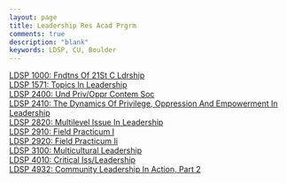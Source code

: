 ```yaml
---
layout: page
title: Leadership Res Acad Prgrm
comments: true
description: "blank"
keywords: LDSP, CU, Boulder
---
```

<body>
<div><a href="../../courses/LDSP-1000">LDSP 1000: Fndtns Of 21St C Ldrship</a></div>
<div><a href="../../courses/LDSP-1571">LDSP 1571: Topics In Leadership</a></div>
<div><a href="../../courses/LDSP-2400">LDSP 2400: Und Priv/Oppr Contem Soc</a></div>
<div><a href="../../courses/LDSP-2410">LDSP 2410: The Dynamics Of Privilege, Oppression And Empowerment In Leadership</a></div>
<div><a href="../../courses/LDSP-2820">LDSP 2820: Multilevel Issue In Leadership</a></div>
<div><a href="../../courses/LDSP-2910">LDSP 2910: Field Practicum I</a></div>
<div><a href="../../courses/LDSP-2920">LDSP 2920: Field Practicum Ii</a></div>
<div><a href="../../courses/LDSP-3100">LDSP 3100: Multicultural Leadership</a></div>
<div><a href="../../courses/LDSP-4010">LDSP 4010: Critical Iss/Leadership</a></div>
<div><a href="../../courses/LDSP-4932">LDSP 4932: Community Leadership In Action, Part 2</a></div>
</body>